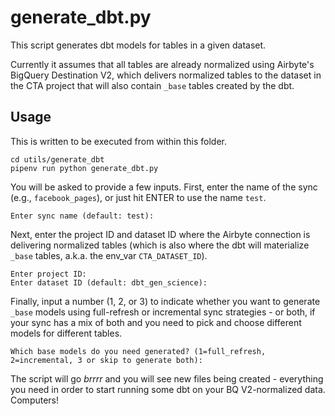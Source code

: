 # generate_dbt.py

This script generates dbt models for tables in a given dataset.

Currently it assumes that all tables are already normalized using Airbyte's BigQuery Destination V2, which delivers normalized tables to the dataset in the CTA project that will also contain `_base` tables created by the dbt.

## Usage

This is written to be executed from within this folder.

```shell
cd utils/generate_dbt
pipenv run python generate_dbt.py
```

You will be asked to provide a few inputs. First, enter the name of the sync (e.g., `facebook_pages`), or just hit ENTER to use the name `test`.

```
Enter sync name (default: test): 
```

Next, enter the project ID and dataset ID where the Airbyte connection is delivering normalized tables (which is also where the dbt will materialize `_base` tables, a.k.a. the env_var `CTA_DATASET_ID`).

```
Enter project ID:
Enter dataset ID (default: dbt_gen_science):
```

Finally, input a number (1, 2, or 3) to indicate whether you want to generate `_base` models using full-refresh or incremental sync strategies - or both, if your sync has a mix of both and you need to pick and choose different models for different tables.

```
Which base models do you need generated? (1=full_refresh, 2=incremental, 3 or skip to generate both):
```

The script will go _brrrr_ and you will see new files being created - everything you need in order to start running some dbt on your BQ V2-normalized data. Computers!